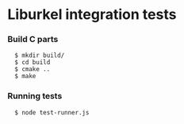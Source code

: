 Liburkel integration tests
==========================

### Build C parts
```
  $ mkdir build/
  $ cd build
  $ cmake ..
  $ make
```

### Running tests
```
  $ node test-runner.js
```
